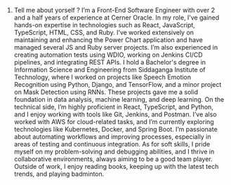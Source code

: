 
1. Tell me about yorself ?
        I’m a Front-End Software Engineer with over 2 and a half years of experience at Cerner Oracle. 
        In my role, I’ve gained hands-on expertise in technologies such as React, JavaScript, TypeScript, HTML, CSS, and Ruby. I’ve worked extensively on maintaining and enhancing the Power Chart application and have managed several JS and Ruby server projects. 
        I’m also experienced in creating automation tests using WDIO, working on Jenkins CI/CD pipelines, and integrating REST APIs. 
        I hold a Bachelor's degree in Information Science and Engineering from Siddaganga Institute of Technology, where I worked on projects like Speech Emotion Recognition using Python, Django, and TensorFlow, and a minor project on Mask Detection using RNNs.
         These projects gave me a solid foundation in data analysis, machine learning, and deep learning. On the technical side, 
         I’m highly proficient in React, TypeScript, and Python, and 
         I enjoy working with tools like Git, Jenkins, and Postman. 
         I’ve also worked with AWS for cloud-related tasks, and 
         I’m currently exploring technologies like Kubernetes, Docker, and Spring Boot. 
         I’m passionate about automating workflows and improving processes, especially in areas of testing and continuous integration. As for soft skills, 
         I pride myself on my problem-solving and debugging abilities, and I thrive in collaborative environments, always aiming to be a good team player. Outside of work,
        I enjoy reading books, keeping up with the latest tech trends, and playing badminton.


